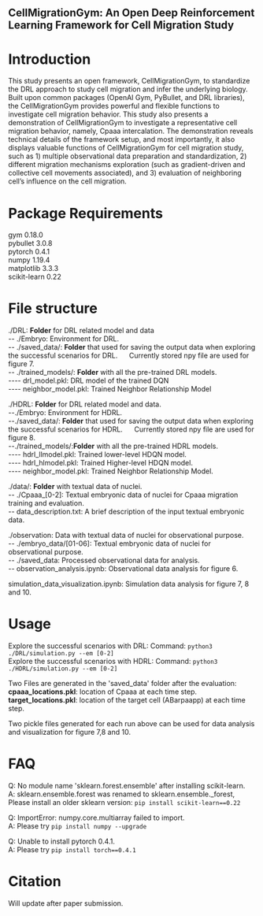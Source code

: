 ## CellMigrationGym: An Open Deep Reinforcement Learning Framework for Cell Migration Study

# Introduction <br />
This study presents an open framework, CellMigrationGym, to standardize  the DRL approach to study cell migration and infer the underlying biology. Built upon common packages (OpenAI Gym, PyBullet, and DRL libraries), the CellMigrationGym provides powerful and flexible functions to investigate cell migration behavior. This study also presents a demonstration of CellMigrationGym to investigate a representative cell migration behavior, namely, Cpaaa intercalation. The demonstration reveals technical details of the framework setup, and most importantly, it also displays valuable functions of CellMigrationGym for cell migration study, such as 1) multiple observational data preparation and standardization, 2) different migration mechanisms exploration (such as gradient-driven and collective cell movements associated), and 3) evaluation of neighboring cell’s influence on the cell migration.

# Package Requirements <br />
gym                       0.18.0<br />
pybullet                  3.0.8<br />
pytorch                   0.4.1 <br />
numpy                     1.19.4<br />
matplotlib                3.3.3<br />
scikit-learn              0.22<br />

# File structure<br />
./DRL: **Folder**  for DRL related model and data<br />
-- ./Embryo: Environment for DRL.<br />
-- ./saved_data/: **Folder**  that used for saving the output data when exploring the successful scenarios for DRL. &nbsp;&nbsp;&nbsp;&nbsp;&nbsp;Currently stored npy file are used for figure 7.<br />
-- ./trained_models/: **Folder**  with all the pre-trained DRL models.<br />
---- drl_model.pkl: DRL model of the trained DQN<br />
---- neighbor_model.pkl: Trained Neighbor Relationship Model<br />

./HDRL: **Folder** for DRL related model and data.<br />
--./Embryo: Environment for HDRL.<br />
--./saved_data/: **Folder**  that used for saving the output data when exploring the successful scenarios for HDRL. &nbsp;&nbsp;&nbsp;&nbsp;&nbsp;Currently stored npy file are used for figure 8.<br />
--./trained_models/:**Folder**  with all the pre-trained HDRL models.<br />
---- hdrl_llmodel.pkl: Trained lower-level HDQN model.<br />
---- hdrl_hlmodel.pkl: Trained  Higher-level HDQN model.<br />
---- neighbor_model.pkl: Trained Neighbor Relationship Model.<br />

./data/: **Folder**  with textual data of nuclei.<br />
-- ./Cpaaa_[0-2]: Textual embryonic data of nuclei for Cpaaa migration training and evaluation.<br />
-- data_description.txt: A brief description of the input textual embryonic data.<br />

./observation: Data with textual data of nuclei for observational purpose.<br />
-- ./embryo_data/[01-06]: Textual embryonic data of nuclei for observational purpose.<br />
-- ./saved_data: Processed observational data for analysis.<br />
-- observation_analysis.ipynb: Observational data analysis for figure 6.<br />

simulation_data_visualization.ipynb: Simulation data analysis for figure 7, 8 and 10.<br />

# Usage <br />
Explore the successful scenarios with DRL: Command: ```python3 ./DRL/simulation.py --em [0-2]```<br />
Explore the successful scenarios with HDRL: Command: ```python3 ./HDRL/simulation.py --em [0-2]```<br />

Two Files are generated in the 'saved_data' folder after the evaluation:<br />
**cpaaa_locations.pkl**: location of Cpaaa at each time step.<br />
**target_locations.pkl**: location of the target cell (ABarpaapp) at each time step.<br />

Two pickle files generated for each run above can be used for data analysis and visualization for figure 7,8 and 10.

# FAQ <br />
Q: No module name 'sklearn.forest.ensemble' after installing scikit-learn.<br />
A: sklearn.ensemble.forest was renamed to sklearn.ensemble._forest, Please install an older sklearn version: ```pip install scikit-learn==0.22```<br />

Q: ImportError: numpy.core.multiarray failed to import.<br />
A: Please try ```pip install numpy --upgrade```<br />

Q: Unable to install pytorch 0.4.1.<br />
A: Please try ```pip install torch==0.4.1```<br />




# Citation <br />
Will update after paper submission.
